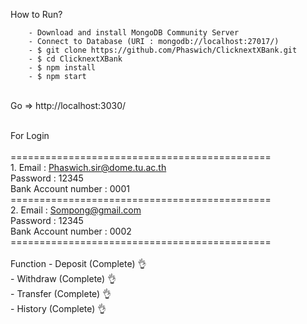 How to Run?
```
    - Download and install MongoDB Community Server
    - Connect to Database (URI : mongodb://localhost:27017/)
    - $ git clone https://github.com/Phaswich/ClicknextXBank.git
    - $ cd ClicknextXBank
    - $ npm install
    - $ npm start
 ```
   <br>
   Go => http://localhost:3030/<br>
<br>

For Login<br>
<br>
     =============================================<br>
        1. Email : Phaswich.sir@dome.tu.ac.th<br>
         Password : 12345<br>
         Bank Account number : 0001<br>
     =============================================<br>
         2. Email : Sompong@gmail.com<br>
         Password : 12345<br>
         Bank Account number : 0002<br>
     =============================================<br>
 <br>
Function - Deposit (Complete) :ok_hand:<br>
         - Withdraw (Complete) :ok_hand:<br>
         - Transfer (Complete) :ok_hand:<br>
         - History (Complete) :ok_hand:<br>
